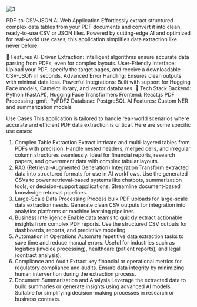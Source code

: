  ![3](https://github.com/user-attachments/assets/40803f67-fc2d-4b14-bdf3-f98b73472cf6)



PDF-to-CSV-JSON AI Web Application
Effortlessly extract structured complex data tables from your PDF documents and convert it into clean, ready-to-use CSV or JSON files. Powered by cutting-edge AI and optimized for real-world use cases, this application simplifies data extraction like never before.

🚀 Features
AI-Driven Extraction: Intelligent algorithms ensure accurate data parsing from PDFs, even for complex layouts.
User-Friendly Interface: Upload your PDF, specify the target pages, and receive a downloadable CSV-JSON in seconds.
Advanced Error Handling: Ensures clean outputs with minimal data loss.
Powerful Integrations: Built with support for Hugging Face models, Camelot library, and vector databases.
🔧 Tech Stack
Backend: Python (FastAPI), Hugging Face Transformers
Frontend: React.js
PDF Processing: gmft, PyPDF2
Database: PostgreSQL
AI Features: Custom NER and summarization models


Use Cases
This application is tailored to handle real-world scenarios where accurate and efficient PDF data extraction is critical. Here are some specific use cases:

1. Complex Table Extraction
Extract intricate and multi-layered tables from PDFs with precision.
Handle nested headers, merged cells, and irregular column structures seamlessly.
Ideal for financial reports, research papers, and government data with complex tabular layouts.
2. RAG (Retrieval-Augmented Generation) Integration
Transform extracted data into structured formats for use in AI workflows.
Use the generated CSVs to power retrieval-based systems like chatbots, summarization tools, or decision-support applications.
Streamline document-based knowledge retrieval pipelines.
3. Large-Scale Data Processing
Process bulk PDF uploads for large-scale data extraction needs.
Generate clean CSV outputs for integration into analytics platforms or machine learning pipelines.
4. Business Intelligence
Enable data teams to quickly extract actionable insights from complex PDF reports.
Use the structured CSV outputs for dashboards, reports, and predictive modeling.
5. Automation in Operations
Automate repetitive data extraction tasks to save time and reduce manual errors.
Useful for industries such as logistics (invoice processing), healthcare (patient reports), and legal (contract analysis).
6. Compliance and Audit
Extract key financial or operational metrics for regulatory compliance and audits.
Ensure data integrity by minimizing human intervention during the extraction process.
7. Document Summarization and Analysis
Leverage the extracted data to build summaries or generate insights using advanced AI models.
Suitable for simplifying decision-making processes in research or business contexts.


